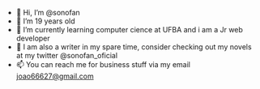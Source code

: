 - 👋 Hi, I’m @sonofan
- 👀 I’m 19 years old
- 🌱 I’m currently learning computer cience at UFBA and i am a Jr web developer
- 💞️ I am also a writer in my spare time, consider checking out my novels at my twitter @sonofan_oficial
- 📫 You can reach me for business stuff via my email joao66627@gmail.com 

<!---
sonofan/sonofan is a ✨ special ✨ repository because its `README.md` (this file) appears on your GitHub profile.
You can click the Preview link to take a look at your changes.
--->
